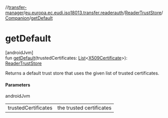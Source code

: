 //[transfer-manager](../../../../index.md)/[eu.europa.ec.eudi.iso18013.transfer.readerauth](../../index.md)/[ReaderTrustStore](../index.md)/[Companion](index.md)/[getDefault](get-default.md)

# getDefault

[androidJvm]\
fun [getDefault](get-default.md)(trustedCertificates: [List](https://kotlinlang.org/api/latest/jvm/stdlib/kotlin.collections/-list/index.html)&lt;[X509Certificate](https://developer.android.com/reference/kotlin/java/security/cert/X509Certificate.html)&gt;): [ReaderTrustStore](../index.md)

Returns a default trust store that uses the given list of trusted certificates.

#### Parameters

androidJvm

| | |
|---|---|
| trustedCertificates | the trusted certificates |

